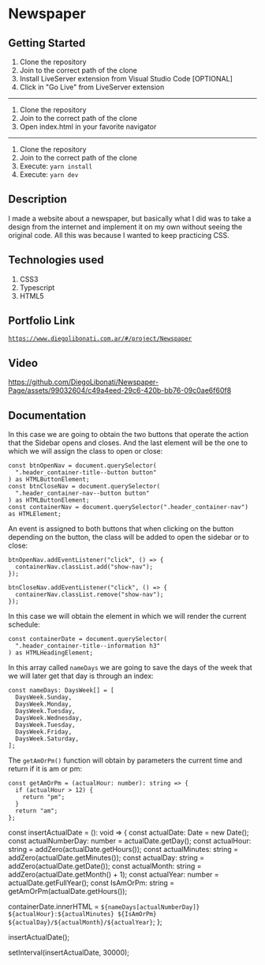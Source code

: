 # Newspaper

## Getting Started

1. Clone the repository
2. Join to the correct path of the clone
3. Install LiveServer extension from Visual Studio Code [OPTIONAL]
4. Click in "Go Live" from LiveServer extension

---

1. Clone the repository
2. Join to the correct path of the clone
3. Open index.html in your favorite navigator

---

1. Clone the repository
2. Join to the correct path of the clone
3. Execute: `yarn install`
4. Execute: `yarn dev`

## Description

I made a website about a newspaper, but basically what I did was to take a design from the internet and implement it on my own without seeing the original code. All this was because I wanted to keep practicing CSS.

## Technologies used

1. CSS3
2. Typescript
3. HTML5

## Portfolio Link

[`https://www.diegolibonati.com.ar/#/project/Newspaper`](https://www.diegolibonati.com.ar/#/project/Newspaper)

## Video

https://github.com/DiegoLibonati/Newspaper-Page/assets/99032604/c49a4eed-29c6-420b-bb76-09c0ae6f60f8

## Documentation

In this case we are going to obtain the two buttons that operate the action that the Sidebar opens and closes. And the last element will be the one to which we will assign the class to open or close:

```
const btnOpenNav = document.querySelector(
  ".header_container-title--button button"
) as HTMLButtonElement;
const btnCloseNav = document.querySelector(
  ".header_container-nav--button button"
) as HTMLButtonElement;
const containerNav = document.querySelector(".header_container-nav") as HTMLElement;
```

An event is assigned to both buttons that when clicking on the button depending on the button, the class will be added to open the sidebar or to close:

```
btnOpenNav.addEventListener("click", () => {
  containerNav.classList.add("show-nav");
});

btnCloseNav.addEventListener("click", () => {
  containerNav.classList.remove("show-nav");
});
```

In this case we will obtain the element in which we will render the current schedule:

```
const containerDate = document.querySelector(
  ".header_container-title--information h3"
) as HTMLHeadingElement;
```

In this array called `nameDays` we are going to save the days of the week that we will later get that day is through an index:

```
const nameDays: DaysWeek[] = [
  DaysWeek.Sunday,
  DaysWeek.Monday,
  DaysWeek.Tuesday,
  DaysWeek.Wednesday,
  DaysWeek.Tuesday,
  DaysWeek.Friday,
  DaysWeek.Saturday,
];
```

The `getAmOrPm()` function will obtain by parameters the current time and return if it is am or pm:

```
const getAmOrPm = (actualHour: number): string => {
  if (actualHour > 12) {
    return "pm";
  }
  return "am";
};
```
const insertActualDate = (): void => {
  const actualDate: Date = new Date();
  const actualNumberDay: number = actualDate.getDay();
  const actualHour: string = addZero(actualDate.getHours());
  const actualMinutes: string = addZero(actualDate.getMinutes());
  const actualDay: string = addZero(actualDate.getDate());
  const actualMonth: string = addZero(actualDate.getMonth() + 1);
  const actualYear: number = actualDate.getFullYear();
  const IsAmOrPm: string = getAmOrPm(actualDate.getHours());

  containerDate.innerHTML = `${nameDays[actualNumberDay]} ${actualHour}:${actualMinutes} ${IsAmOrPm} ${actualDay}/${actualMonth}/${actualYear}`;
};

insertActualDate();

setInterval(insertActualDate, 30000);
```
